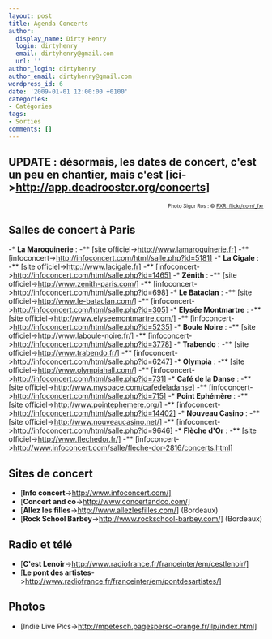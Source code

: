 ```yaml
---
layout: post
title: Agenda Concerts
author:
  display_name: Dirty Henry
  login: dirtyhenry
  email: dirtyhenry@gmail.com
  url: ''
author_login: dirtyhenry
author_email: dirtyhenry@gmail.com
wordpress_id: 6
date: '2009-01-01 12:00:00 +0100'
categories:
- Catégories
tags:
- Sorties
comments: []
---
```

UPDATE : désormais, les dates de concert, c'est un peu en chantier, mais c'est [ici->http://app.deadrooster.org/concerts]
---------
<p style="font-size: 10px; padding-top: 0px; margin-top: 0px; margin-bottom: 0px" align="right">Photo Sigur Ros : © <a href="http://www.flickr.com/photos/_fxr/2774574091/">FXR, flickr/com/_fxr</a></p>

<h2>Salles de concert à Paris</h2>

-* __La Maroquinerie__ : 
-** [site officiel->http://www.lamaroquinerie.fr]
-** [infoconcert->http://infoconcert.com/html/salle.php?id=5181]
-* __La Cigale__ : 
-** [site officiel->http://www.lacigale.fr]
-** [infoconcert->http://infoconcert.com/html/salle.php?id=1465]
-* __Zénith__ : 
-** [site officiel->http://www.zenith-paris.com/]
-** [infoconcert->http://infoconcert.com/html/salle.php?id=698]
-* __Le Bataclan__ : 
-** [site officiel->http://www.le-bataclan.com/]
-** [infoconcert->http://infoconcert.com/html/salle.php?id=305]
-* __Elysée Montmartre__ : 
-** [site officiel->http://www.elyseemontmartre.com/]
-** [infoconcert->http://infoconcert.com/html/salle.php?id=5235]
-* __Boule Noire__ : 
-** [site officiel->http://www.laboule-noire.fr/]
-** [infoconcert->http://infoconcert.com/html/salle.php?id=3778]
-* __Trabendo__ : 
-** [site officiel->http://www.trabendo.fr/]
-** [infoconcert->http://infoconcert.com/html/salle.php?id=6247]
-* __Olympia__ : 
-** [site officiel->http://www.olympiahall.com/]
-** [infoconcert->http://infoconcert.com/html/salle.php?id=731]
-* __Café de la Danse__ :
-** [site officiel->http://www.myspace.com/cafedeladanse]
-** [infoconcert->http://infoconcert.com/html/salle.php?id=715]
-* __Point Ephémère__ : 
-** [site officiel->http://www.pointephemere.org/]
-** [infoconcert->http://infoconcert.com/html/salle.php?id=14402]
-* __Nouveau Casino__ : 
-** [site officiel->http://www.nouveaucasino.net/]
-** [infoconcert->http://infoconcert.com/html/salle.php?id=9646]
-* __Flèche d'Or__ : 
-** [site officiel->http://www.flechedor.fr/]
-** [infoconcert->http://www.infoconcert.com/salle/fleche-dor-2816/concerts.html]

<h2>Sites de concert</h2>

- [__Info concert__->http://www.infoconcert.com/]
- [__Concert and co__->http://www.concertandco.com/]
- [__Allez les filles__->http://www.allezlesfilles.com/] (Bordeaux)
- [__Rock School Barbey__->http://www.rockschool-barbey.com/] (Bordeaux)

<h2>Radio et télé</h2>

- [__C'est Lenoir__->http://www.radiofrance.fr/franceinter/em/cestlenoir/]
- [__Le pont des artistes__->http://www.radiofrance.fr/franceinter/em/pontdesartistes/]

<h2>Photos</h2>

- [Indie Live Pics->http://mpetesch.pagesperso-orange.fr/ilp/index.html]
